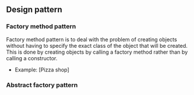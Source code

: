 ## Design pattern
### Factory method pattern
Factory method pattern is to deal with the problem of creating objects without having to specify the exact class of the object that will be created. This is done by creating objects by calling a factory method rather than by calling a constructor.
  - Example: [Pizza shop]
 
### Abstract factory pattern